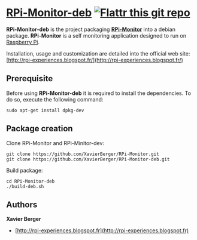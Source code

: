 # [**RPi-Monitor-deb**](http://rpi-experiences.blogspot.fr/)    [![Flattr this git repo](http://api.flattr.com/button/flattr-badge-large.png)](https://flattr.com/submit/auto?user_id=xberger&url=https://github.com/XavierBerger/RPi-Monitor-deb/&title=https://github.com/XavierBerger/RPi-Monitor-deb/&tags=github&category=software)

**RPi-Monitor-deb** is the project packaging [**RPi-Monitor**](https://github.com/XavierBerger/RPi-Monitor) into a debian package. **RPi-Monitor** is a self monitoring application designed to run on [Raspberry Pi](http://www.raspberrypi.org/).

Installation, usage and customization are detailed into the official web site: [http://rpi-experiences.blogspot.fr/](http://rpi-experiences.blogspot.fr/)


## Prerequisite

Before using **RPi-Monitor-deb** it is required to install the dependencies. To do so, execute the following command:

    sudo apt-get install dpkg-dev 

## Package creation

Clone RPi-Monitor and RPi-Minitor-dev:

    git clone https://github.com/XavierBerger/RPi-Monitor.git
    git clone https://github.com/XavierBerger/RPi-Monitor-deb.git

Build package:

    cd RPi-Monitor-deb
    ./build-deb.sh
    
## Authors

**Xavier Berger**

+ [http://rpi-experiences.blogspot.fr](http://rpi-experiences.blogspot.fr)

